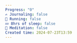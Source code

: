 ```yaml
---
Progress: "0"
✍️ Journaling: false
👟 Running: false
💤 8hrs of sleep: false
🧘 Meditation: false
Created time: 2024-07-23T13:59
---
```


